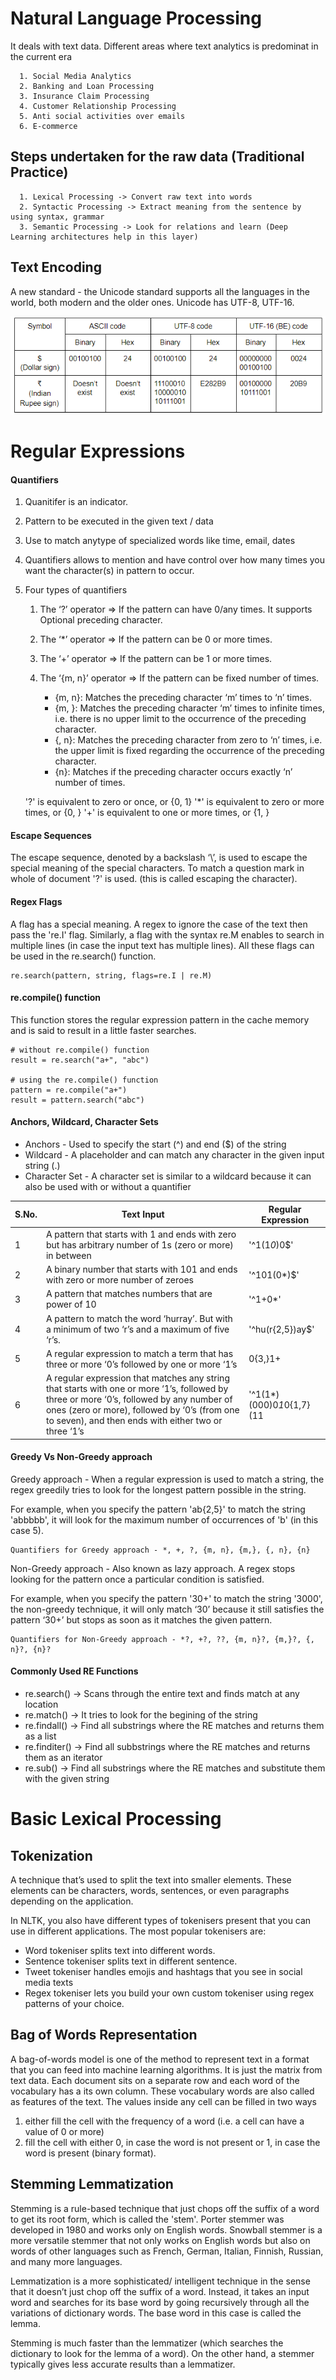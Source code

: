 # Natural Language Processing 

It deals with text data. Different areas where text analytics is predominat in the current era
  
      1. Social Media Analytics
      2. Banking and Loan Processing
      3. Insurance Claim Processing
      4. Customer Relationship Processing
      5. Anti social activities over emails 
      6. E-commerce

  ## Steps undertaken for the raw data (Traditional Practice)

      1. Lexical Processing -> Convert raw text into words
      2. Syntactic Processing -> Extract meaning from the sentence by using syntax, grammar
      3. Semantic Processing -> Look for relations and learn (Deep Learning architectures help in this layer)

  ## Text Encoding
    
 A new standard - the Unicode standard supports all the languages in the world, both modern and the older ones.
Unicode has UTF-8, UTF-16. 

![Encoding](https://github.com/sarathchandrikak/Machine-Learning/blob/main/NLP/encoding.png)

# Regular Expressions 
  
#### Quantifiers

1. Quanitifer is an indicator.
2. Pattern to be executed in the given text / data
3. Use to match anytype of specialized words like time, email, dates
4. Quantifiers allows to mention and have control over how many times you want the character(s) in pattern to occur.
5. Four types of quantifiers
   
   1. The ‘?’ operator  =>  If the pattern can have 0/any times. It supports Optional preceding character. 
   
   2. The ‘*’ operator  =>  If the pattern can be 0 or more times.
       
   3. The ‘+’ operator  =>  If the pattern can be 1 or more times.
       
   4. The ‘{m, n}’ operator  => If the pattern can be fixed number of times.

       - {m, n}: Matches the preceding character ‘m’ times to ‘n’ times.
       - {m, }: Matches the preceding character ‘m’ times to infinite times, i.e. there is no upper limit to the occurrence of the preceding character.
       - {, n}: Matches the preceding character from zero to ‘n’ times, i.e. the upper limit is fixed regarding the occurrence of the preceding character.
       - {n}: Matches if the preceding character occurs exactly ‘n’ number of times.

    '?' is equivalent to zero or once, or {0, 1}
    '*' is equivalent to zero or more times, or {0, }
    '+' is equivalent to one or more times, or {1, }


#### Escape Sequences

The escape sequence, denoted by a backslash ‘\’, is used to escape the special meaning of the special characters. To match a question mark in whole of document '\?' is used. (this is called escaping the character).

#### Regex Flags 

A flag has a special meaning. A regex to ignore the case of the text then pass the 're.I' flag. Similarly, a flag with the syntax re.M enables to search in multiple lines (in case the input text has multiple lines). All these flags can be used in the re.search() function. 

    re.search(pattern, string, flags=re.I | re.M)

#### re.compile() function 

This function stores the regular expression pattern in the cache memory and is said to result in a little faster searches.

    # without re.compile() function
    result = re.search("a+", "abc")

    # using the re.compile() function
    pattern = re.compile("a+")
    result = pattern.search("abc")

#### Anchors, Wildcard, Character Sets

* Anchors  - Used to specify the start (^) and end ($) of the string
* Wildcard - A placeholder and can match any character in the given input string (.)
* Character Set - A character set is similar to a wildcard because it can also be used with or without a quantifier

| S.No. | Text Input | Regular Expression | 
|---|---|---|
| 1 | A pattern that starts with 1 and ends with zero but has arbitrary number of 1s (zero or more) in between |  '^1(1*0*)0$'  | 
| 2 | A binary number that starts with 101 and ends with zero or more number of zeroes | '^101(0*)$' |
| 3 | A pattern that matches numbers that are power of 10 |'^1+0*'|
| 4 | A pattern to match the word ‘hurray’. But with a minimum of two ‘r’s and a maximum of five ‘r’s. | '^hu(r{2,5})ay$' |
| 5 | A regular expression to match a term that has three or more ‘0’s followed by one or more ‘1’s| 0{3,}1+ |
| 6 | A regular expression that matches any string that starts with one or more ‘1’s, followed by three or more ‘0’s, followed by any number of ones (zero or more), followed by ‘0’s (from one to seven), and then ends with either two or three ‘1’s | '^1(1*)(000)0*1*0{1,7}(11|111)$' |


#### Greedy Vs Non-Greedy approach

Greedy approach - When a regular expression is used to match a string, the regex greedily tries to look for the longest pattern possible in the string. 

For example, when you specify the pattern 'ab{2,5}' to match the string 'abbbbb', it will look for the maximum number of occurrences of 'b' (in this case 5).

    Quantifiers for Greedy approach - *, +, ?, {m, n}, {m,}, {, n}, {n}

Non-Greedy approach - Also known as lazy approach. A regex stops looking for the pattern once a particular condition is satisfied. 

For example, when you specify the pattern '30+' to match the string '3000', the non-greedy technique, it will only match ‘30’ because it still satisfies the pattern ‘30+’ but stops as soon as it matches the given pattern.

    Quantifiers for Non-Greedy approach - *?, +?, ??, {m, n}?, {m,}?, {, n}?, {n}?

#### Commonly Used RE Functions 

* re.search() -> Scans through the entire text and finds match at any location
* re.match() -> It tries to look for the begining of the string
* re.findall() -> Find all substrings where the RE matches and returns them as a list
* re.finditer() -> Find all subbstrings where the RE matches and returns them as an iterator
* re.sub() -> Find all substrings where the RE matches and substitute them with the given string


# Basic Lexical Processing

## Tokenization 

A technique that’s used to split the text into smaller elements. These elements can be characters, words, sentences, or even paragraphs depending on the application.

In NLTK, you also have different types of tokenisers present that you can use in different applications. The most popular tokenisers are:

  * Word tokeniser splits text into different words.
  * Sentence tokeniser splits text in different sentence.
  * Tweet tokeniser handles emojis and hashtags that you see in social media texts
  * Regex tokeniser lets you build your own custom tokeniser using regex patterns of your choice.

## Bag of Words Representation

A bag-of-words model is one of the method to represent text in a format that you can feed into machine learning algorithms. It is just the matrix from text data. Each document sits on a separate row and each word of the vocabulary has a its own column. These vocabulary words are also called as features of the text. The values inside any cell can be filled in two ways 

  1. either fill the cell with the frequency of a word (i.e. a cell can have a value of 0 or more) 
  2. fill the cell with either 0, in case the word is not present or 1, in case the word is present (binary format).

## Stemming Lemmatization 

Stemming is a rule-based technique that just chops off the suffix of a word to get its root form, which is called the 'stem'. Porter stemmer was developed in 1980 and works only on English words. Snowball stemmer is a more versatile stemmer that not only works on English words but also on words of other languages such as French, German, Italian, Finnish, Russian, and many more languages.  

Lemmatization is a more sophisticated/ intelligent technique in the sense that it doesn’t just chop off the suffix of a word. Instead, it takes an input word and searches for its base word by going recursively through all the variations of dictionary words. The base word in this case is called the lemma.

Stemming is much faster than the lemmatizer (which searches the dictionary to look for the lemma of a word). On the other hand, a stemmer typically gives less accurate results than a lemmatizer.




